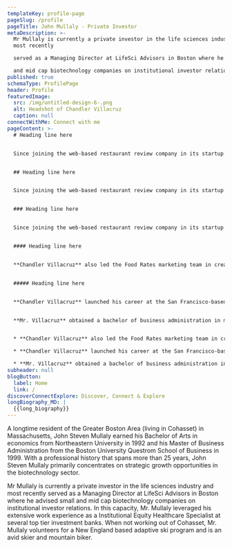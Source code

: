 ```yaml
---
templateKey: profile-page
pageSlug: /profile
pageTitle: John Mullaly - Private Investor
metaDescription: >-
  Mr Mullaly is currently a private investor in the life sciences industry and
  most recently

  served as a Managing Director at LifeSci Advisors in Boston where he advised small

  and mid cap biotechnology companies on institutional investor relations
published: true
schemaType: ProfilePage
header: Profile
featuredImage:
  src: /img/untitled-design-6-.png
  alt: Headshot of Chandler Villacruz
  caption: null
connectWithMe: Connect with me
pageContent: >-
  # Heading line here


  Since joining the web-based restaurant review company in its startup phase, **Chandler Villacruz** has spearheaded market research activities that have allowed the firm to build effective advertising campaigns and achieve sound business growth.


  ## Heading line here


  Since joining the web-based restaurant review company in its startup phase, **Chandler Villacruz** has spearheaded market research activities that have allowed the firm to build effective advertising campaigns and achieve sound business growth.


  ### Heading line here


  Since joining the web-based restaurant review company in its startup phase, **Chandler Villacruz** has spearheaded market research activities that have allowed the firm to build effective advertising campaigns and achieve sound business growth.


  #### Heading line here


  **Chandler Villacruz** also led the Food Rates marketing team in creating a successful *user rewards program* that boosted online signups by 10,000 accounts in its first 30 days. For his achievements in his field, the [San Francisco Business Times](file:///home/surajit/Downloads/executives%20(2)/executives/profile.html#) recognized him as one of its “40 Under 40” *business leaders* in 2014.


  ##### Heading line here


  **Chandler Villacruz** launched his career at the San Francisco-based Healthy Living. After only six years with the firm, he advanced from his position of marketing associate to the role of marketing director.


  **Mr. Villacruz** obtained a bachelor of business administration in marketing from the Mays Business School at Texas A&M University, where he pursued the Advertising Strategy career track. Subsequently, he earned a master of science in marketing at the University of Southern California.


  * **Chandler Villacruz** also led the Food Rates marketing team in creating a successful *user rewards program* that boosted online signups by 10,000 accounts in its first 30 days. For his achievements in his field, the [San Francisco Business Times](file:///home/surajit/Downloads/executives%20(2)/executives/profile.html#) recognized him as one of its “40 Under 40” *business leaders* in 2014.

  * **Chandler Villacruz** launched his career at the San Francisco-based Healthy Living. After only six years with the firm, he advanced from his position of marketing associate to the role of marketing director.

  * **Mr. Villacruz** obtained a bachelor of business administration in marketing from the Mays Business School at Texas A&M University, where he pursued the Advertising Strategy career track. Subsequently, he earned a master of science in marketing at the University of Southern California.
subheader: null
blogButton:
  label: Home
  link: /
discoverConnectExplore: Discover, Connect & Explore
longBiography_MD: |
  {{long_biography}}
---
```

A longtime resident of the Greater Boston Area (living in Cohasset) in Massachusetts, John Steven Mullaly earned his Bachelor of Arts in economics from Northeastern University in 1992 and his Master of Business Administration from the Boston University Questrom School of Business in 1999. With a professional history that spans more than 25 years, John Steven Mullaly primarily concentrates on strategic growth opportunities in the biotechnology sector. 

Mr Mullaly is currently a private investor in the life sciences industry and most recently served as a Managing Director at LifeSci Advisors in Boston where he advised small and mid cap biotechnology companies on institutional investor relations. In this capacity, Mr. Mullaly leveraged his extensive work experience as a Institutional Equity Healthcare Specialist at several top tier investment banks. When not working out of Cohasset, Mr. Mullaly volunteers for a New England based adaptive ski program and is an avid skier and mountain biker.